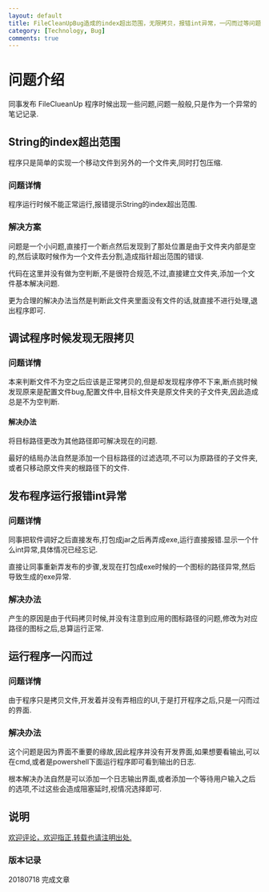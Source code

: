 ```yaml
---
layout: default
title: FileCleanUpBug造成的index超出范围，无限拷贝，报错int异常，一闪而过等问题
category: [Technology, Bug]
comments: true
---
```


# 问题介绍
同事发布 FileClueanUp 程序时候出现一些问题,问题一般般,只是作为一个异常的笔记记录.







## String的index超出范围
程序只是简单的实现一个移动文件到另外的一个文件夹,同时打包压缩.

### 问题详情
程序运行时候不能正常运行,报错提示String的index超出范围.

### 解决方案
问题是一个小问题,直接打一个断点然后发现到了那处位置是由于文件夹内部是空的,然后读取时候作为一个文件去分割,造成指针超出范围的错误.

代码在这里并没有做为空判断,不是很符合规范,不过,直接建立文件夹,添加一个文件基本解决问题.

更为合理的解决办法当然是判断此文件夹里面没有文件的话,就直接不进行处理,退出程序即可.


## 调试程序时候发现无限拷贝

### 问题详情
本来判断文件不为空之后应该是正常拷贝的,但是却发现程序停不下来,断点挑时候发现原来是配置文件bug,配置文件中,目标文件夹是原文件夹的子文件夹,因此造成总是不为空判断.

#### 解决办法
将目标路径更改为其他路径即可解决现在的问题.

最好的结局办法自然是添加一个目标路径的过滤选项,不可以为原路径的子文件夹,或者只移动原文件夹的根路径下的文件.


## 发布程序运行报错int异常

### 问题详情
同事把软件调好之后直接发布,打包成jar之后再弄成exe,运行直接报错.显示一个什么int异常,具体情况已经忘记.

直接让同事重新弄发布的步骤,发现在打包成exe时候的一个图标的路径异常,然后导致生成的exe异常.

### 解决办法
产生的原因是由于代码拷贝时候,并没有注意到应用的图标路径的问题,修改为对应路径的图标之后,总算运行正常.


## 运行程序一闪而过

### 问题详情
由于程序只是拷贝文件,开发着并没有弄相应的UI,于是打开程序之后,只是一闪而过的界面.

### 解决办法
这个问题是因为界面不重要的缘故,因此程序并没有开发界面,如果想要看输出,可以在cmd,或者是powershell下面运行程序即可看到输出的日志.

根本解决办法自然是可以添加一个日志输出界面,或者添加一个等待用户输入之后的选项,不过这些会造成阻塞延时,视情况选择即可.


## 说明

[欢迎评论，欢迎指正,转载也请注明出处.](https://wangkun19930608.github.io/technology/bug/2018/07/18/company-bug-filecleanup/ )


### 版本记录

20180718 完成文章
